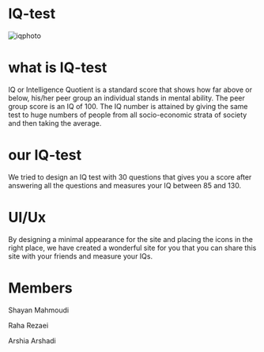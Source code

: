 # IQ-test
![iqphoto](https://github.com/user-attachments/assets/135cde5b-97cb-4c29-8d9f-2ad0f1841ec2)


# what is IQ-test

IQ or Intelligence Quotient is a standard score that shows how far above or below, his/her peer group an individual stands in mental ability. The peer group score is an IQ of 100. The IQ number is attained by giving the same test to huge numbers of people from all socio-economic strata of society and then taking the average. 

# our IQ-test

We tried to design an IQ test with 30 questions that gives you a score after answering all the questions and measures your IQ between 85 and 130.

# UI/Ux

By designing a minimal appearance for the site and placing the icons in the right place, we have created a wonderful site for you that you can share this site with your friends and measure your IQs.

# Members

Shayan Mahmoudi

Raha Rezaei 

Arshia Arshadi
